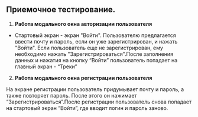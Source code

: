 ## Приемочное тестирование.

1. **Работа модального окна авторизации пользователя**

- Стартовый экран - экран "Войти".
  Пользователю предлагается ввести почту и пароль, если он уже зарегистрирован, и нажать "Войти". Если пользователь еще не зарегистрирован, ему необходимо нажать "Зарегистрироваться".После заполнения данных
  и нажатия на кнопку “Войти” пользователь попадает на главный экран - “Треки”

2.  **Работа модального окна регистрации пользователя**

На экране регистрации пользователь придумывает почту
и пароль, а также повторяет пароль. После этого он нажимает “Зарегистрироваться”.После регистрации пользователь снова попадает на стартовый экран “Войти”, где вводит логин
и пароль заново.

<!-- 3. **Переход между окнами регистрации и авторизации**

- При нажатии в окне авторизации на надпись "Регистрируйтесь здесь" вас перекидывает на окно регистрации,а при нажатии в окне регистрации на надпись "Войдите здесь" вас перекинет на окно авторизации

4. **Работа модального окна выхода из приложения**

- При нажатии на «Выйти» пользователю раскрывается окно с подтверждением выхода из аккаунта. При нажатии «Да, выйти» происходит выход. При нажатии «Нет, остаться» на экране остается канбан, а окно «Выйти из аккаунта» закрывается.

5. **Визуальное соответствие проекта по макету**

- Соответствие дизайна проекта по образцу в Figma

6. **Реализация эффекта наведения на кнопки**

- При наведении и нажатии на кнопку с обводкой она заливается цветом.

7. **Отображение имени, название почтового ящика пользователя**

- При нажатии на «Окошко пользователя» пользователю раскрывается окно, где отображаются его имя и почта, а также есть возможность выхода из аккаунта.

8. **Реализация добавления карточек**

- При нажатии на кнопку «Создать новую задачу» пользователю раскрывается окно с созданием задачи.
  Задний фон с канбаном при открытии окна затемняется.
  Окно создание задачи содержит в себе поля для заполнения: «Название задачи», «Описание задачи». Также есть возможность выбора категории и постановки срока исполнения.
  После заполнения информации необходимо нажать на кнопку «Создать задачу» — тогда карточка с задачей падает на доску канбана.
  При нажатии на кнопку «Закрыть» окно с просмотром задачи закрывается, и пользователь снова видит канбан.

9. **Реализация удаления карточек**

- Если пользователь нажимает «Удалить задачу» в окне создания задачи, задача исчезает с канбан-доски.

10. **Реализация редактирования карточек**

- При нажатии на кнопку «Редактировать задачу» у пользователя появляется возможность взаимодействия с полями «Статус», «Описание задачи» и «Даты».
  Объекты, которые выбраны, отображаются цветом 94A6BE.
  При редактировании, в поле «Статус» появляются дополнительные статусы. При нажатии на иной (не выбранный) статус задача на канбан-доске перемещается в выбранную колонку.
  Чтобы применить все изменения, необходимо нажать на кнопку «Сохранить».
  Чтобы отменить изменения, необходимо нажать на кнопку «Отменить».
  Чтобы закрыть окно, необходимо нажать на кнопку «Закрыть».

11. **Обработка ошибок API запросов**

- В случае ошибки со стороны сервера пользователь получает соответствуещее сообщение. -->
